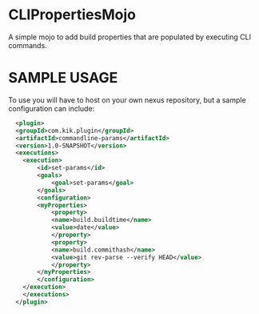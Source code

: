 CLIPropertiesMojo
==============

A simple mojo to add build properties that are populated by executing CLI commands. 


SAMPLE USAGE
==============

To use you will have to host on your own nexus repository, but a sample configuration can include:

```xml
  <plugin>
  <groupId>com.kik.plugin</groupId>
  <artifactId>commandline-params</artifactId>
  <version>1.0-SNAPSHOT</version>
  <executions>
	<execution>
		<id>set-params</id>
		<goals>
			<goal>set-params</goal>
		</goals>
		<configuration>
		<myProperties>
		    <property>
			<name>build.buildtime</name>
			<value>date</value>
		    </property>
		    <property>
			<name>build.commithash</name>
			<value>git rev-parse --verify HEAD</value>
		    </property>
		</myProperties>
		</configuration>
	</execution>
	</executions>
  </plugin>
```
